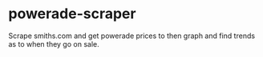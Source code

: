 # powerade-scraper
Scrape smiths.com and get powerade prices to then graph and find trends as to when they go on sale.
